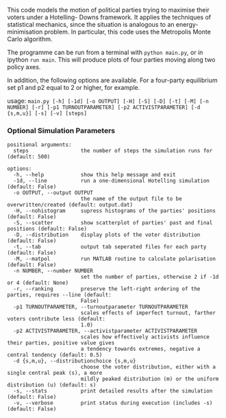 This code models the motion of political parties trying to maximise their voters under a Hotelling-
Downs framework. It applies the techniques of statistical mechanics, since the situation is analogous to
an energy-minimisation problem. In particular, this code uses the Metropolis Monte Carlo algorithm.

The programme can be run from a terminal with ```python main.py```, or in ipython ```run main```. This will
produce plots of four parties moving along two policy axes. 

In addition, the following options are available. For a four-party equilibrium set p1 and p2 equal to 2 or
higher, for example.

usage: ```main.py [-h] [-1d] [-o OUTPUT] [-H] [-S] [-D] [-t] [-M] [-n NUMBER] [-r] [-p1 TURNOUTPARAMETER]
               [-p2 ACTIVISTPARAMETER] [-d {s,m,u}] [-s] [-v]
               [steps]```

### Optional Simulation Parameters
```
positional arguments:
  steps                 the number of steps the simulation runs for (default: 500)

options:
  -h, --help            show this help message and exit
  -1d, --line           run a one-dimensional Hotelling simulation (default: False)
  -o OUTPUT, --output OUTPUT
                        the name of the output file to be overwritten/created (default: output.dat)
  -H, --nohistogram     supress histograms of the parties' positions (default: False)
  -S, --scatter         show scatterplot of parties' past and final positions (default: False)
  -D, --distribution    display plots of the voter distribution (default: False)
  -t, --tab             output tab seperated files for each party (default: False)
  -M, --matpol          run MATLAB routine to calculate polarisation (default: False)
  -n NUMBER, --number NUMBER
                        set the number of parties, otherwise 2 if -1d or 4 (default: None)
  -r, --ranking         preserve the left-right ordering of the parties, requires --line (default:
                        False)
  -p1 TURNOUTPARAMETER, --turnoutparameter TURNOUTPARAMETER
                        scales effects of imperfect turnout, farther voters contribute less (default:
                        1.0)
  -p2 ACTIVISTPARAMETER, --activistparameter ACTIVISTPARAMETER
                        scales how effectively activists influence their parties, positive value gives
                        a tendency towards extremes, negative a central tendency (default: 0.5)
  -d {s,m,u}, --distributionchoice {s,m,u}
                        choose the voter distribution, either with a single central peak (s), a more
                        mildly peaked distribution (m) or the uniform distribution (u) (default: s)
  -s, --stats           print detailed results after the simulation (default: False)
  -v, --verbose         print status during execution (includes -s) (default: False)
